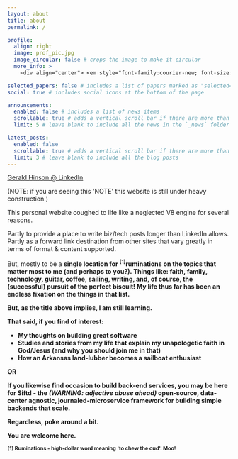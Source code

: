```yaml
---
layout: about
title: about
permalink: /

profile:
  align: right
  image: prof_pic.jpg
  image_circular: false # crops the image to make it circular
  more_info: >
    <div align="center"> <em style="font-family:courier-new; font-size:16px"> (should have used that sailboat image) </em></div>

selected_papers: false # includes a list of papers marked as "selected={true}"
social: true # includes social icons at the bottom of the page

announcements:
  enabled: false # includes a list of news items
  scrollable: true # adds a vertical scroll bar if there are more than 3 news items
  limit: 5 # leave blank to include all the news in the `_news` folder

latest_posts:
  enabled: false
  scrollable: true # adds a vertical scroll bar if there are more than 3 new posts items
  limit: 3 # leave blank to include all the blog posts
---
```

<a href='https://linkedin.com/in/geraldhinson'> Gerald Hinson @ LinkedIn</a>

(NOTE: if you are seeing this 'NOTE' this website is still under heavy construction.)

This personal website coughed to life like a neglected V8 engine for several reasons. 

Partly to provide a place to write biz/tech posts longer than LinkedIn allows. Partly as a forward link destination from other sites that vary greatly in terms of format & content supported.

But, mostly to be a <b>single location for <sup>(1)</sup>ruminations on the topics that matter most to me (and perhaps to you?). Things like: <b>faith, family, technology, guitar, coffee, sailing, writing</b>, and, of course, the (successful) pursuit of the <b>perfect biscuit!</b> My life thus far has been an endless fixation on the things in that list. 

But, as the title above implies, I am still learning.

That said, if you find of interest:

- My thoughts on building great software
- Studies and stories from my life that explain my unapologetic faith in God/Jesus (and why you should join me in that)
- How an Arkansas land-lubber becomes a sailboat enthusiast

OR

If you likewise find occasion to build <b>back-end services</b>, you may be here for <b>Siftd</b> - the <em>(WARNING: adjective abuse ahead)</em> open-source, data-center agnostic, <b>journaled-microservice</b> framework for building simple backends that scale. 

Regardless, poke around a bit.

You are welcome here.

<sup>(1) Ruminations - high-dollar word meaning 'to chew the cud'. Moo!</sup>


<!--
Write your biography here. Tell the world about yourself. Link to your favorite [subreddit](http://reddit.com). You can put a picture in, too. The code is already in, just name your picture `prof_pic.jpg` and put it in the `img/` folder.

Put your address / P.O. box / other info right below your picture. You can also disable any of these elements by editing `profile` property of the YAML header of your `_pages/about.md`. Edit `_bibliography/papers.bib` and Jekyll will render your [publications page](/al-folio/publications/) automatically.

Link to your social media connections, too. This theme is set up to use [Font Awesome icons](https://fontawesome.com/) and [Academicons](https://jpswalsh.github.io/academicons/), like the ones below. Add your Facebook, Twitter, LinkedIn, Google Scholar, or just disable all of them.
-->
